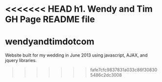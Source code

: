 <<<<<<< HEAD
h1. Wendy and Tim GH Page README file
=======
wendyandtimdotcom
=================

Website built for my wedding in June 2013 using javascript, AJAX, and jquery libraries.
>>>>>>> fafe7cfc9837831a033c86f308305486c2dc3008
